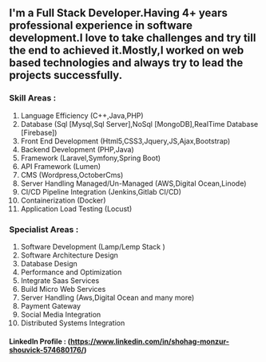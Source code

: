 ## I'm a Full Stack Developer.Having 4+ years professional experience in software development.I love to take challenges and try till the end to achieved it.Mostly,I worked on web based technologies and always try to lead the projects successfully.

### Skill Areas :
1. Language Efficiency (C++,Java,PHP)
1. Database (Sql [Mysql,Sql Server],NoSql [MongoDB],RealTime Database [Firebase])
1. Front End Development (Html5,CSS3,Jquery,JS,Ajax,Bootstrap)
1. Backend Development (PHP,Java)
1. Framework (Laravel,Symfony,Spring Boot)
1. API Framework (Lumen)
1. CMS (Wordpress,OctoberCms)
1. Server Handling Managed/Un-Managed (AWS,Digital Ocean,Linode)
1. CI/CD Pipeline Integration (Jenkins,Gitlab CI/CD)
1. Containerization (Docker)
1. Application Load Testing (Locust)


### Specialist Areas :
1. Software Development (Lamp/Lemp Stack )
1. Software Architecture Design
1. Database Design
1. Performance and Optimization
1. Integrate Saas Services
1. Build Micro Web Services
1. Server Handling (Aws,Digital Ocean and many more)
1. Payment Gateway
1. Social Media Integration
1. Distributed Systems Integration

#### LinkedIn Profile : (https://www.linkedin.com/in/shohag-monzur-shouvick-574680176/)
